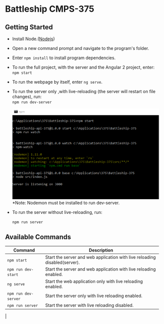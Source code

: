 # Battleship CMPS-375

## Getting Started
* Install Node.([Nodejs]())
* Open a new command prompt and navigate to the program's folder.
* Enter ```npm install``` to install program dependencies.
* To run the full project, with the server and the Angular 2 project, enter:
    ``` npm start ``` 
* To run the webpage by itself, enter ```ng serve```.
* To run the server only ,with live-reloading (the server will restart on file changes), run:        
    ```npm run dev-server```

    ![Image unavailable][npm-start]
    *Note: Nodemon must be installed to run dev-server.

* To run the server without live-reloading, run: 
        
    ```npm run server```

## Available Commands

| Command                 | Description                                                                 |
|-------------------------|-----------------------------------------------------------------------------|  
|```npm start```          | Start the server and web application with live reloading disabled(server).  |
|```npm run dev-start```  | Start the server and web application with live reloading enabled.           |
|```ng serve```           | Start the web application only with live reloading enabled.                 |
|```npm run dev-server``` | Start the server only with live reloading enabled.                          |
|```npm run server```     | Start the server with live reloading disabled.                              |
|

[npm-start]: ./resources/images/npm-start.png
[npm-run-base]: ./resources/images/npm-run-base.png
